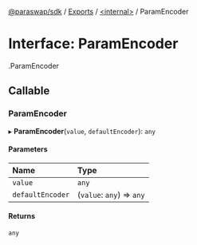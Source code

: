 [@paraswap/sdk](../README.md) / [Exports](../modules.md) / [<internal\>](../modules/internal_.md) / ParamEncoder

# Interface: ParamEncoder

[<internal>](../modules/internal_.md).ParamEncoder

## Callable

### ParamEncoder

▸ **ParamEncoder**(`value`, `defaultEncoder`): `any`

#### Parameters

| Name | Type |
| :------ | :------ |
| `value` | `any` |
| `defaultEncoder` | (`value`: `any`) => `any` |

#### Returns

`any`
